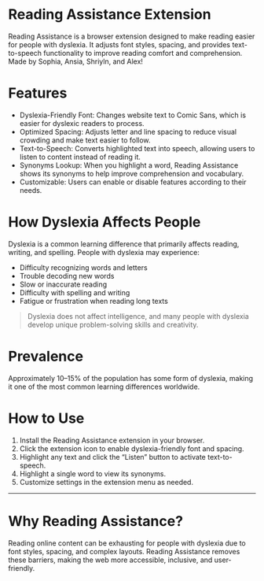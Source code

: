 # Reading Assistance Extension
Reading Assistance is a browser extension designed to make reading easier for people with dyslexia. It adjusts font styles, spacing, and provides text-to-speech functionality to improve reading comfort and comprehension. Made by Sophia, Ansia, Shriyln, and Alex!



# Features

- Dyslexia-Friendly Font: Changes website text to Comic Sans, which is easier for dyslexic readers to process.  
- Optimized Spacing: Adjusts letter and line spacing to reduce visual crowding and make text easier to follow.  
- Text-to-Speech: Converts highlighted text into speech, allowing users to listen to content instead of reading it.  
- Synonyms Lookup: When you highlight a word, Reading Assistance shows its synonyms to help improve comprehension and vocabulary.  
- Customizable: Users can enable or disable features according to their needs.  



# How Dyslexia Affects People

Dyslexia is a common learning difference that primarily affects reading, writing, and spelling. People with dyslexia may experience:

- Difficulty recognizing words and letters  
- Trouble decoding new words  
- Slow or inaccurate reading  
- Difficulty with spelling and writing  
- Fatigue or frustration when reading long texts  

> Dyslexia does not affect intelligence, and many people with dyslexia develop unique problem-solving skills and creativity.



# Prevalence

Approximately 10–15% of the population has some form of dyslexia, making it one of the most common learning differences worldwide.



# How to Use

1. Install the Reading Assistance extension in your browser.  
2. Click the extension icon to enable dyslexia-friendly font and spacing.  
3. Highlight any text and click the “Listen” button to activate text-to-speech.  
4. Highlight a single word to view its synonyms.  
5. Customize settings in the extension menu as needed.  

---

# Why Reading Assistance?

Reading online content can be exhausting for people with dyslexia due to font styles, spacing, and complex layouts. Reading Assistance removes these barriers, making the web more accessible, inclusive, and user-friendly.
